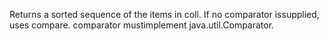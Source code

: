 Returns a sorted sequence of the items in coll. If no comparator issupplied, uses compare. comparator mustimplement java.util.Comparator.